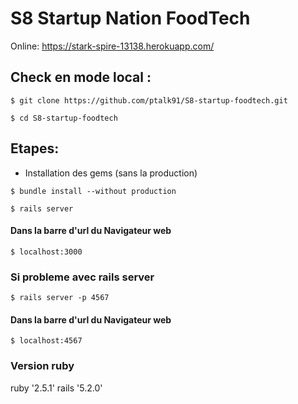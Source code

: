 # S8 Startup Nation FoodTech
Online: https://stark-spire-13138.herokuapp.com/

## Check en mode local :
```
$ git clone https://github.com/ptalk91/S8-startup-foodtech.git
```
```
$ cd S8-startup-foodtech
```

## Etapes:
* Installation des gems (sans la production)

```
$ bundle install --without production
```
```
$ rails server
```

#### Dans la barre d'url du Navigateur web
```
$ localhost:3000
```

### Si probleme avec rails server
```
$ rails server -p 4567
```
#### Dans la barre d'url du Navigateur web
```
$ localhost:4567
```

### Version ruby
ruby '2.5.1'
rails '5.2.0'
